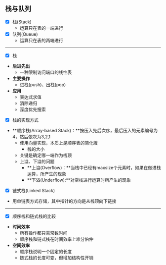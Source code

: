 ## 栈与队列
- [x] 栈(Stack)
  - 运算只在表的一端进行
- [x] 队列(Queue)
  - 运算只在表的两端进行
---

- [x] 栈
- **后进先出**
  - 一种限制访问端口的线性表
- **主要操作**
  - 进栈(push)、出栈(pop)
- **应用**
  - 表达式求值
  - 消除递归
  - 深度优先搜索
- [x] 栈的实现方式
- **顺序栈(Array-based Stack)：**按压入先后次序，最后压入的元素编号为4，然后依次为3,2,1
  - 使用向量实现，本质上是顺序表的简化版
    - 栈的大小
  - 关键是确定哪一端作为栈顶
  - 上溢、下溢的问题
    - **上溢(Overflow)：**当栈中已经有maxsize个元素时，如果在做进栈运算，所产生的现象
    - **下溢(Underflow):**对空栈进行运算时所产生的现象
- [x] 链式栈(Linked Stack)
- 用单链表方式存储，其中指针的方向是从栈顶向下链接
---

- [x] 顺序栈和链式栈的比较
- **时间效率**
  - 所有操作都只需常数时间
  - 顺序栈和链式栈在时间效率上难分伯仲
- **空间效率**
  - 顺序栈说明一个固定的长度
  - 链式栈的长度可变，但增加结构性开销
    